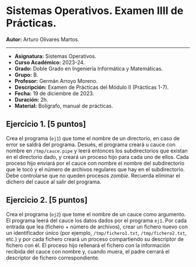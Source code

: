 # Sistemas Operativos. Examen IIII de Prácticas.

**Autor:** Arturo Olivares Martos.
***

- **Asignatura:** Sistemas Operativos.
- **Curso Académico:** 2023-24.
- **Grado:** Doble Grado en Ingeniería Informática y Matemáticas.
- **Grupo:** B.
- **Profesor:** Germán Arroyo Moreno.
- **Descripción:** Examen de Prácticas del Módulo II (Prácticas 1-7).
- **Fecha:** 19 de diciembre de 2023.
- **Duración:** 2h.
- **Material:** Bolígrafo, manual de prácticas.



## Ejercicio 1. [5 puntos]

Crea el programa (`ej1`) que tome el nombre de un directorio, en caso de error se saldrá del programa. Desués, el programa creará u cauce con nombre en `/tmp/cauce.pipe` y leerá entonces los subdirectorios que existan en el directorio dado, y creará un proceso hijo para cada uno de ellos. Cada proceso hijo enviará por el cauce con nombre el nombre del subdirectorio que le tocó y el número de archivos regulares que hay en el subdirectorio. Debe controlarse que no queden procesos _zombie_. Recuerda eliminar el dichero del cauce al salir del programa.


## Ejercicio 2. [5 puntos]

Crea el programa (`ej2`) que tome el nombre de un cauce como argumento. El programa leerá del cauce los datos dados por el programa `ej1`. Por cada entrada que lea (fichero + número de archivos), crear un fichero nuevo con un identificador único (por ejemplo, `/tmp/fichero1.txt`, `/tmp/fichero2.txt`, etc.) y por cada fichero creará un proceso compartiendo su descriptor de fichero con él. El proceso hijo rellenará el fichero con la información recibida del cauce con nombre y, cuando muera, el padre cerrará el descriptor de fichero correspondiente.